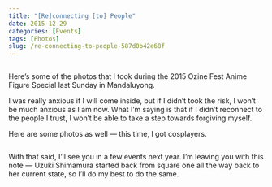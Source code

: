 ```yaml
---
title: "[Re]connecting [to] People"
date: 2015-12-29
categories: [Events]
tags: [Photos]
slug: /re-connecting-to-people-587d0b42e68f
---
```


<figure class="gallery-wrapper">
  <div class="gallery">
    <div class="gallery-item">
		<img alt="" src="/images/2015/1_fGVS_ELjF3e1-mAH5KcZ3g.jpg" />
    </div>
    <div class="gallery-item">
		<img alt="" src="/images/2015/1_hiJJ5lgL3K0O_0Z8s95n4w.jpg" />
    </div>
    <div class="gallery-item">
		<img alt="" src="/images/2015/1_hODiUs8tBqN-iJFGmNJSDA.jpg" />
    </div>
  </div>
  <div class="gallery">
    <div class="gallery-item">
		<img alt="" src="/images/2015/1_3t89BMmvCajTEC91sklk8g.jpg" />
    </div>
    <div class="gallery-item">
		<img alt="" src="/images/2015/1_kq33JUBlbc8HkVgP5tw8Eg.jpg" />
    </div>
  </div>
</figure>

Here’s some of the photos that I took during the 2015 Ozine Fest Anime Figure Special last Sunday in Mandaluyong.

I was really anxious if I will come inside, but if I didn’t took the risk, I won’t be much anxious as I am now. What I’m saying is that if I didn’t reconnect to the people I trust, I won’t be able to take a step towards forgiving myself.

Here are some photos as well — this time, I got cosplayers.

<figure class="gallery-wrapper">
  <div class="gallery">
    <div class="gallery-item">
		<img alt="" src="/images/2015/1_MHIfXoXwX2XW_eo38xwDmg.jpg" />
    </div>
    <div class="gallery-item">
		<img alt="" src="/images/2015/1_H3iRa3fZEfBw_xXcl3aFwg.jpg" />
    </div>
    <div class="gallery-item">
		<img alt="" src="/images/2015/1_rsfQtS7fwapEtk5jaYxuOg.jpg" />
    </div>
  </div>
  <div class="gallery">
    <div class="gallery-item">
		<img alt="" src="/images/2015/1_EJpqGAJxTHsTvZTSwaovuw.jpg" />
    </div>
    <div class="gallery-item">
		<img alt="" src="/images/2015/1_UFljZxwtCN32g-DpCsMxyQ.jpg" />
    </div>
	<div class="gallery-item">
		<img alt="" src="/images/2015/1_c3SYGnZ8fmLTYuM1VVKRsA.jpg" />
    </div>
  </div>
  <div class="gallery">
    <div class="gallery-item">
		<img alt="" src="/images/2015/1_gsm-aGfuGqZlwzRXJ6xnLQ.jpg" />
    </div>
    <div class="gallery-item">
		<img alt="" src="/images/2015/1_ZaB6QcN4sP51PNJ2oiFw5w.jpg" />
    </div>
  </div>
</figure>

With that said, I’ll see you in a few events next year. I’m leaving you with this note — Uzuki Shimamura started back from square one all the way back to her current state, so I’ll do my best to do the same.
